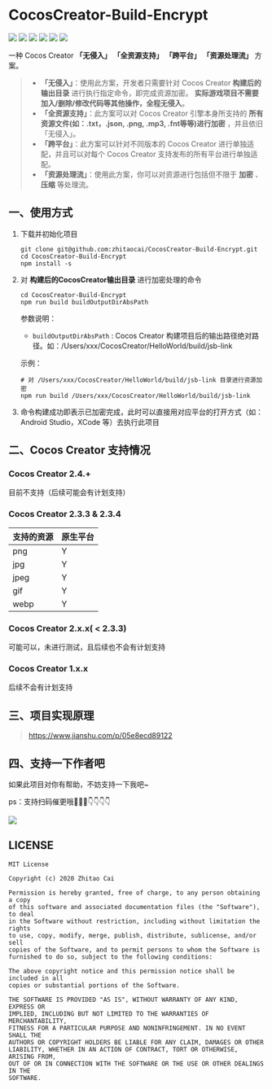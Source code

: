 # CocosCreator-Build-Encrypt

[![](https://img.shields.io/badge/Release-0.2.1-orange.svg)](CHANGELOG.md)
[![](https://img.shields.io/badge/Support-Cocos%20Creator%202.3.3-brightgreen.svg)](http://www.cocos.com/creator)
[![](https://img.shields.io/badge/Support-Cocos%20Creator%202.3.4-brightgreen.svg)](http://www.cocos.com/creator)
[![](https://img.shields.io/badge/Unknown%20Support-Cocos%20Creator%202.x.x-lightgrey.svg)](http://www.cocos.com/creator)
[![](https://img.shields.io/badge/Not%20Support-Cocos%20Creator%202.4.+-red.svg)](http://www.cocos.com/creator)
[![](https://img.shields.io/badge/Not%20Support-Cocos%20Creator%201.x.x-red.svg)](http://www.cocos.com/creator)


一种 Cocos Creator **「无侵入」** **「全资源支持」** **「跨平台」** **「资源处理流」** 方案。

> * **「无侵入」**：使用此方案，开发者只需要针对 Cocos Creator **构建后的输出目录** 进行执行指定命令，即完成资源加密。 **实际游戏项目不需要加入/删除/修改代码等其他操作，全程无侵入**。
> * **「全资源支持」**：此方案可以对 Cocos Creator 引擎本身所支持的 **所有资源文件(如：.txt，.json, .png, .mp3, .fnt等等)进行加密** ，并且依旧「无侵入」。
> * **「跨平台」**：此方案可以针对不同版本的 Cocos  Creator 进行单独适配，并且可以对每个 Cocos Creator 支持发布的所有平台进行单独适配。
> * **「资源处理流」**：使用此方案，你可以对资源进行包括但不限于 **加密** 、 **压缩** 等处理流。

## 一、使用方式

1. 下载并初始化项目

    ````
    git clone git@github.com:zhitaocai/CocosCreator-Build-Encrypt.git
    cd CocosCreator-Build-Encrypt
    npm install -s 
    ````

2. 对 **构建后的CocosCreator输出目录** 进行加密处理的命令

    ```
    cd CocosCreator-Build-Encrypt
    npm run build buildOutputDirAbsPath
    ```

    参数说明：

    * `buildOutputDirAbsPath` : Cocos Creator 构建项目后的输出路径绝对路径。如：/Users/xxx/CocosCreator/HelloWorld/build/jsb-link


    示例：

    ```
    # 对 /Users/xxx/CocosCreator/HelloWorld/build/jsb-link 目录进行资源加密
    npm run build /Users/xxx/CocosCreator/HelloWorld/build/jsb-link
    ```

3. 命令构建成功即表示已加密完成，此时可以直接用对应平台的打开方式（如：Android Studio，XCode 等）去执行此项目

## 二、Cocos Creator 支持情况

### Cocos Creator 2.4.+

目前不支持（后续可能会有计划支持）

### Cocos Creator 2.3.3 & 2.3.4

| 支持的资源 | 原生平台 |
| ---------- | -------- |
| png        | Y        |
| jpg        | Y        |
| jpeg       | Y        |
| gif        | Y        |
| webp       | Y        |

### Cocos Creator 2.x.x( < 2.3.3)

可能可以，未进行测试，且后续也不会有计划支持

### Cocos Creator 1.x.x

后续不会有计划支持

## 三、项目实现原理

> https://www.jianshu.com/p/05e8ecd89122

## 四、支持一下作者吧

如果此项目对你有帮助，不妨支持一下我吧~

ps：支持扫码催更哦🤣🤣🤣👇👇👇👇

![](static/PAY.png)


## LICENSE

    MIT License

    Copyright (c) 2020 Zhitao Cai

    Permission is hereby granted, free of charge, to any person obtaining a copy
    of this software and associated documentation files (the "Software"), to deal
    in the Software without restriction, including without limitation the rights
    to use, copy, modify, merge, publish, distribute, sublicense, and/or sell
    copies of the Software, and to permit persons to whom the Software is
    furnished to do so, subject to the following conditions:

    The above copyright notice and this permission notice shall be included in all
    copies or substantial portions of the Software.

    THE SOFTWARE IS PROVIDED "AS IS", WITHOUT WARRANTY OF ANY KIND, EXPRESS OR
    IMPLIED, INCLUDING BUT NOT LIMITED TO THE WARRANTIES OF MERCHANTABILITY,
    FITNESS FOR A PARTICULAR PURPOSE AND NONINFRINGEMENT. IN NO EVENT SHALL THE
    AUTHORS OR COPYRIGHT HOLDERS BE LIABLE FOR ANY CLAIM, DAMAGES OR OTHER
    LIABILITY, WHETHER IN AN ACTION OF CONTRACT, TORT OR OTHERWISE, ARISING FROM,
    OUT OF OR IN CONNECTION WITH THE SOFTWARE OR THE USE OR OTHER DEALINGS IN THE
    SOFTWARE.
